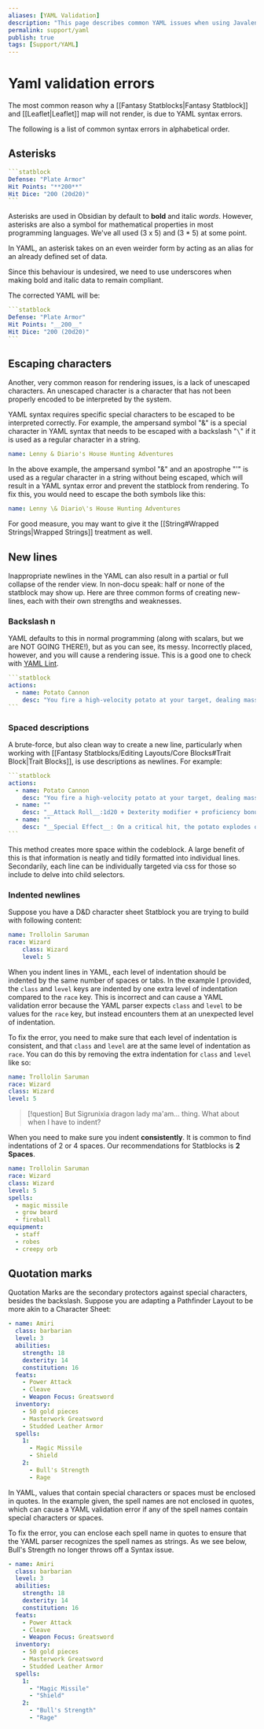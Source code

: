 ```yaml
---
aliases: [YAML Validation]
description: "This page describes common YAML issues when using Javalent's Plugins."
permalink: support/yaml
publish: true
tags: [Support/YAML]
---
```


# Yaml validation errors

The most common reason why a [[Fantasy Statblocks|Fantasy Statblock]]  and [[Leaflet|Leaflet]] map will not render, is due to YAML syntax errors. 

The following is a list of common syntax errors in alphabetical order.

## Asterisks

````yaml
```statblock
Defense: "Plate Armor"
Hit Points: "**200**" 
Hit Dice: "200 (20d20)"
```
````

Asterisks are used in Obsidian by default to **bold** and italic *words*. However, asterisks are also a symbol for mathematical properties in most programming languages. We've all used (3 x 5) and (3 \* 5) at some point. 

In YAML, an asterisk takes on an even weirder form by acting as an alias for an already defined set of data. 

Since this behaviour is undesired, we need to use underscores when making bold and italic data to remain compliant.

The corrected YAML will be:

````yaml
```statblock
Defense: "Plate Armor"
Hit Points: "__200__" 
Hit Dice: "200 (20d20)"
```
````

## Escaping characters

Another, very common reason for rendering issues, is a lack of unescaped characters. An unescaped character is a character that has not been properly encoded to be interpreted by the system.

YAML syntax requires specific special characters to be escaped to be interpreted correctly. For example, the ampersand symbol "&" is a special character in YAML syntax that needs to be escaped with a backslash "`\`" if it is used as a regular character in a string.

```yaml
name: Lenny & Diario's House Hunting Adventures
```

In the above example, the ampersand symbol "&" and an apostrophe "'" is used as a regular character in a string without being escaped, which will result in a YAML syntax error and prevent the statblock from rendering. To fix this, you would need to escape the both symbols like this:

```yaml
name: Lenny \& Diario\'s House Hunting Adventures
```

For good measure, you may want to give it the [[String#Wrapped Strings|Wrapped Strings]] treatment as well.

## New lines

Inappropriate newlines in the YAML can also result in a partial or full collapse of the render view. In non-docu speak: half or none of the statblock may show up. Here are three common forms of creating new-lines, each with their own strengths and weaknesses.

### Backslash n

YAML defaults to this in normal programming (along with scalars, but we are NOT GOING THERE!), but as you can see, its messy. Incorrectly placed, however, and you will cause a rendering issue. This is a good one to check with [YAML Lint](https://www.yamllint.com).

````yaml
```statblock
actions:
  - name: Potato Cannon
    desc: "You fire a high-velocity potato at your target, dealing massive damage on impact.\n__Attack Roll__:1d20 + Dexterity modifier + proficiency bonus.\n __Damage Roll__: 3d8 + Strength modifier.\n__Special Effect__: On a critical hit, the potato explodes on impact, dealing an additional 2d8 fire damage to the target and all creatures within 5 feet of the target."
```
````

### Spaced descriptions

A brute-force, but also clean way to create a new line, particularly when working with [[Fantasy Statblocks/Editing Layouts/Core Blocks#Trait Block|Trait Blocks]], is use descriptions as newlines. For example:

````yaml
```statblock
actions:
  - name: Potato Cannon
    desc: "You fire a high-velocity potato at your target, dealing massive damage on impact."
  - name: ""
    desc: "__Attack Roll__:1d20 + Dexterity modifier + proficiency bonus. __Damage Roll__: 3d8 + Strength modifier"
  - name: ""
    desc: "__Special Effect__: On a critical hit, the potato explodes on impact, dealing an additional 2d8 fire damage to the target and all creatures within 5 feet of the target."
```
````

This method creates more space within the codeblock. A large benefit of this is that information is neatly and tidily formatted into individual lines. Secondarily, each line can be individually targeted via css for those so include to delve into child selectors.

### Indented newlines

Suppose you have a D&D character sheet Statblock you are trying to build with following content:

```yaml
name: Trollolin Saruman
race: Wizard
    class: Wizard
    level: 5
```

When you indent lines in YAML, each level of indentation should be indented by the same number of spaces or tabs. In the example I provided, the `class` and `level` keys are indented by one extra level of indentation compared to the `race` key. This is incorrect and can cause a YAML validation error because the YAML parser expects `class` and `level` to be values for the `race` key, but instead encounters them at an unexpected level of indentation.

To fix the error, you need to make sure that each level of indentation is consistent, and that `class` and `level` are at the same level of indentation as `race`. You can do this by removing the extra indentation for `class` and `level` like so:

```yaml
name: Trollolin Saruman
race: Wizard
class: Wizard
level: 5
```

>[!question] But Sigrunixia dragon lady ma'am… thing. What about when I have to indent?

When you need to make sure you indent **consistently**. It is common to find indentations of 2 or 4 spaces. Our recommendations for Statblocks is **2 Spaces**.

```yaml
name: Trollolin Saruman
race: Wizard
class: Wizard
level: 5
spells:
  - magic missile
  - grow beard
  - fireball
equipment:
  - staff
  - robes
  - creepy orb
```

## Quotation marks

Quotation Marks are the secondary protectors against special characters, besides the backslash. Suppose you are adapting a Pathfinder Layout to be more akin to a Character Sheet:

```yaml
- name: Amiri
  class: barbarian
  level: 3
  abilities:
    strength: 18
    dexterity: 14
    constitution: 16
  feats:
    - Power Attack
    - Cleave
    - Weapon Focus: Greatsword
  inventory:
    - 50 gold pieces
    - Masterwork Greatsword
    - Studded Leather Armor
  spells:
    1:
      - Magic Missile
      - Shield
    2:
      - Bull's Strength
      - Rage
```

In YAML, values that contain special characters or spaces must be enclosed in quotes. In the example given, the spell names are not enclosed in quotes, which can cause a YAML validation error if any of the spell names contain special characters or spaces.

To fix the error, you can enclose each spell name in quotes to ensure that the YAML parser recognizes the spell names as strings. As we see below, Bull's Strength no longer throws off a Syntax issue. 

```yaml
- name: Amiri
  class: barbarian
  level: 3
  abilities:
    strength: 18
    dexterity: 14
    constitution: 16
  feats:
    - Power Attack
    - Cleave
    - Weapon Focus: Greatsword
  inventory:
    - 50 gold pieces
    - Masterwork Greatsword
    - Studded Leather Armor
  spells:
    1:
      - "Magic Missile"
      - "Shield"
    2:
      - "Bull's Strength"
      - "Rage"
```
